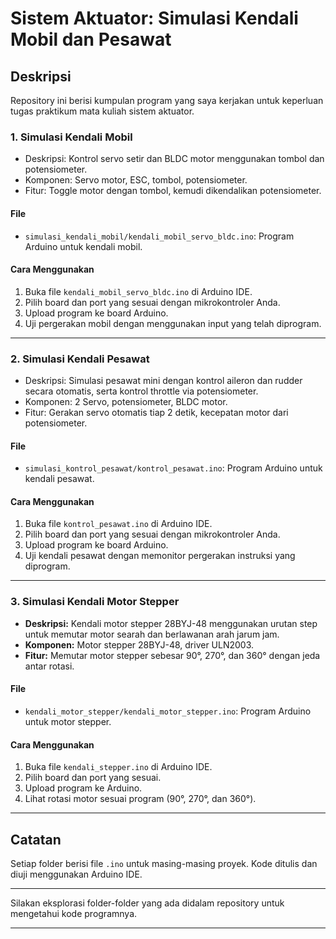 # Sistem Aktuator: Simulasi Kendali Mobil dan Pesawat

## Deskripsi
Repository ini berisi kumpulan program yang saya kerjakan untuk keperluan tugas praktikum mata kuliah sistem aktuator.

### 1. Simulasi Kendali Mobil
- Deskripsi: Kontrol servo setir dan BLDC motor menggunakan tombol dan potensiometer.
- Komponen: Servo motor, ESC, tombol, potensiometer.
- Fitur: Toggle motor dengan tombol, kemudi dikendalikan potensiometer.

#### File
- `simulasi_kendali_mobil/kendali_mobil_servo_bldc.ino`: Program Arduino untuk kendali mobil.

#### Cara Menggunakan
1. Buka file `kendali_mobil_servo_bldc.ino` di Arduino IDE.
2. Pilih board dan port yang sesuai dengan mikrokontroler Anda.
3. Upload program ke board Arduino.
4. Uji pergerakan mobil dengan menggunakan input yang telah diprogram.

---

### 2. Simulasi Kendali Pesawat
- Deskripsi: Simulasi pesawat mini dengan kontrol aileron dan rudder secara otomatis, serta kontrol throttle via potensiometer.
- Komponen: 2 Servo, potensiometer, BLDC motor.
- Fitur: Gerakan servo otomatis tiap 2 detik, kecepatan motor dari potensiometer.

#### File
- `simulasi_kontrol_pesawat/kontrol_pesawat.ino`: Program Arduino untuk kendali pesawat.

#### Cara Menggunakan
1. Buka file `kontrol_pesawat.ino` di Arduino IDE.
2. Pilih board dan port yang sesuai dengan mikrokontroler Anda.
3. Upload program ke board Arduino.
4. Uji kendali pesawat dengan memonitor pergerakan instruksi yang diprogram.

---

### 3. Simulasi Kendali Motor Stepper
- **Deskripsi:** Kendali motor stepper 28BYJ-48 menggunakan urutan step untuk memutar motor searah dan berlawanan arah jarum jam.
- **Komponen:** Motor stepper 28BYJ-48, driver ULN2003.
- **Fitur:** Memutar motor stepper sebesar 90°, 270°, dan 360° dengan jeda antar rotasi.

#### File
- `kendali_motor_stepper/kendali_motor_stepper.ino`: Program Arduino untuk motor stepper.

#### Cara Menggunakan
1. Buka file `kendali_stepper.ino` di Arduino IDE.
2. Pilih board dan port yang sesuai.
3. Upload program ke Arduino.
4. Lihat rotasi motor sesuai program (90°, 270°, dan 360°).

---

## Catatan
Setiap folder berisi file `.ino` untuk masing-masing proyek. Kode ditulis dan diuji menggunakan Arduino IDE.

---
Silakan eksplorasi folder-folder yang ada didalam repository untuk mengetahui kode programnya.

---
